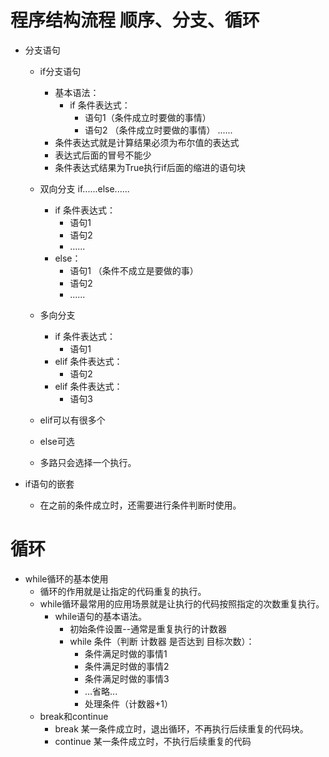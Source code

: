 # 程序结构流程 顺序、分支、循环
- 分支语句
    - if分支语句
        - 基本语法：
            - if 条件表达式：
                - 语句1（条件成立时要做的事情）
                - 语句2 （条件成立时要做的事情）
                  ......
        - 条件表达式就是计算结果必须为布尔值的表达式
        - 表达式后面的冒号不能少
        - 条件表达式结果为True执行if后面的缩进的语句块
        
    - 双向分支 if......else......
        - if 条件表达式：
            - 语句1
            - 语句2
            - ......
        -   else：
             - 语句1 （条件不成立是要做的事）
             - 语句2
             - ......
             
    - 多向分支 
        - if 条件表达式：
            - 语句1
        - elif 条件表达式：
            - 语句2
        - elif 条件表达式：
            - 语句3        
            
    - elif可以有很多个
    - else可选
    - 多路只会选择一个执行。     
    
- if语句的嵌套
    - 在之前的条件成立时，还需要进行条件判断时使用。
    
# 循环
   - while循环的基本使用
       - 循环的作用就是让指定的代码重复的执行。
       - while循环最常用的应用场景就是让执行的代码按照指定的次数重复执行。
            - while语句的基本语法。
                - 初始条件设置--通常是重复执行的计数器
                - while 条件（判断 计数器 是否达到 目标次数）：
                     - 条件满足时做的事情1
                     - 条件满足时做的事情2
                     - 条件满足时做的事情3
                     - ...省略...
                     - 处理条件（计数器+1）    
       - break和continue
            - break 某一条件成立时，退出循环，不再执行后续重复的代码块。
            - continue 某一条件成立时，不执行后续重复的代码
                        